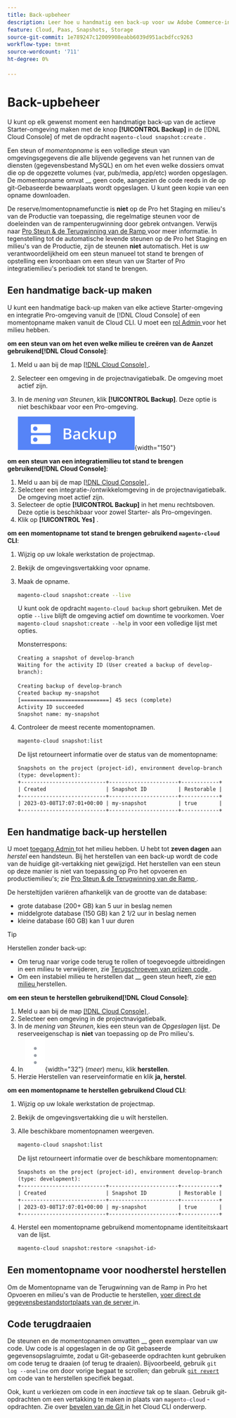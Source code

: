 ```yaml
---
title: Back-upbeheer
description: Leer hoe u handmatig een back-up voor uw Adobe Commerce-infrastructuurproject in de cloud kunt maken en herstellen.
feature: Cloud, Paas, Snapshots, Storage
source-git-commit: 1e789247c12009908eabb6039d951acbdfcc9263
workflow-type: tm+mt
source-wordcount: '711'
ht-degree: 0%

---
```


# Back-upbeheer

U kunt op elk gewenst moment een handmatige back-up van de actieve Starter-omgeving maken met de knop **[!UICONTROL Backup]** in de [!DNL Cloud Console] of met de opdracht `magento-cloud snapshot:create` .

Een steun of _momentopname_ is een volledige steun van omgevingsgegevens die alle blijvende gegevens van het runnen van de diensten (gegevensbestand MySQL) en om het even welke dossiers omvat die op de opgezette volumes (var, pub/media, app/etc) worden opgeslagen. De momentopname omvat __ geen code, aangezien de code reeds in de op git-Gebaseerde bewaarplaats wordt opgeslagen. U kunt geen kopie van een opname downloaden.

De reserve/momentopnamefunctie is **niet** op de Pro het Staging en milieu&#39;s van de Productie van toepassing, die regelmatige steunen voor de doeleinden van de rampenterugwinning door gebrek ontvangen. Verwijs naar [ Pro Steun &amp; de Terugwinning van de Ramp ](../architecture/pro-architecture.md#backup-and-disaster-recovery) voor meer informatie. In tegenstelling tot de automatische levende steunen op de Pro het Staging en milieu&#39;s van de Productie, zijn de steunen **niet** automatisch. Het is _uw_ verantwoordelijkheid om een steun manueel tot stand te brengen of opstelling een kroonbaan om een steun van uw Starter of Pro integratiemilieu&#39;s periodiek tot stand te brengen.

## Een handmatige back-up maken

U kunt een handmatige back-up maken van elke actieve Starter-omgeving en integratie Pro-omgeving vanuit de [!DNL Cloud Console] of een momentopname maken vanuit de Cloud CLI. U moet een [ rol Admin ](../project/user-access.md) voor het milieu hebben.

**om een steun van om het even welke milieu te creëren van de Aanzet gebruikend[!DNL Cloud Console]**:

1. Meld u aan bij de map [[!DNL Cloud Console] ](https://console.adobecommerce.com) .
1. Selecteer een omgeving in de projectnavigatiebalk. De omgeving moet actief zijn.
1. In de _mening van Steunen_, klik **[!UICONTROL Backup]**. Deze optie is niet beschikbaar voor een Pro-omgeving.

   ![ Steun ](../../assets/button-backup.png){width="150"}

**om een steun van een integratiemilieu tot stand te brengen gebruikend[!DNL Cloud Console]**:

1. Meld u aan bij de map [[!DNL Cloud Console] ](https://console.adobecommerce.com) .
1. Selecteer een integratie-/ontwikkelomgeving in de projectnavigatiebalk. De omgeving moet actief zijn.
1. Selecteer de optie **[!UICONTROL Backup]** in het menu rechtsboven. Deze optie is beschikbaar voor zowel Starter- als Pro-omgevingen.
1. Klik op **[!UICONTROL Yes]** .

**om een momentopname tot stand te brengen gebruikend `magento-cloud` CLI**:

1. Wijzig op uw lokale werkstation de projectmap.
1. Bekijk de omgevingsvertakking voor opname.
1. Maak de opname.

   ```bash
   magento-cloud snapshot:create --live
   ```

   U kunt ook de opdracht `magento-cloud backup` short gebruiken. Met de optie `--live` blijft de omgeving actief om downtime te voorkomen. Voer `magento-cloud snapshot:create --help` in voor een volledige lijst met opties.

   Monsterrespons:

   ```
   Creating a snapshot of develop-branch
   Waiting for the activity ID (User created a backup of develop-branch):
   
   Creating backup of develop-branch
   Created backup my-snapshot
   [============================] 45 secs (complete)
   Activity ID succeeded
   Snapshot name: my-snapshot
   ```

1. Controleer de meest recente momentopnamen.

   ```bash
   magento-cloud snapshot:list
   ```

   De lijst retourneert informatie over de status van de momentopname:

   ```
   Snapshots on the project (project-id), environment develop-branch (type: development):
   +---------------------------+----------------------+------------+
   | Created                   | Snapshot ID          | Restorable |
   +---------------------------+----------------------+------------+
   | 2023-03-08T17:07:01+00:00 | my-snapshot          | true       |
   +---------------------------+----------------------+------------+
   ```

## Een handmatige back-up herstellen

U moet [ toegang Admin ](../project/user-access.md) tot het milieu hebben. U hebt tot **zeven dagen** aan _herstel_ een handsteun. Bij het herstellen van een back-up wordt de code van de huidige git-vertakking niet gewijzigd. Het herstellen van een steun op deze manier is niet van toepassing op Pro het opvoeren en productiemilieu&#39;s; zie [ Pro Steun &amp; de Terugwinning van de Ramp ](../architecture/pro-architecture.md#backup-and-disaster-recovery).

De hersteltijden variëren afhankelijk van de grootte van de database:

- grote database (200+ GB) kan 5 uur in beslag nemen
- middelgrote database (150 GB) kan 2 1/2 uur in beslag nemen
- kleine database (60 GB) kan 1 uur duren

>[!TIP]
>
>Herstellen zonder back-up:
>
>- Om terug naar vorige code terug te rollen of toegevoegde uitbreidingen in een milieu te verwijderen, zie [ Terugschroeven van prijzen code ](#roll-back-code).
>- Om een instabiel milieu te herstellen dat __ geen steun heeft, zie [ een milieu ](../development/restore-environment.md) herstellen.

**om een steun te herstellen gebruikend[!DNL Cloud Console]**:

1. Meld u aan bij de map [[!DNL Cloud Console] ](https://console.adobecommerce.com) .
1. Selecteer een omgeving in de projectnavigatiebalk.
1. In de _mening van Steunen_, kies een steun van de _Opgeslagen_ lijst. De reserveeigenschap is **niet** van toepassing op de Pro milieu&#39;s.
1. In ![ Meer ](../../assets/icon-more.png){width="32"} (_meer_) menu, klik **herstellen**.
1. Herzie Herstellen van reserveinformatie en klik **ja, herstel**.

**om een momentopname te herstellen gebruikend Cloud CLI**:

1. Wijzig op uw lokale werkstation de projectmap.
1. Bekijk de omgevingsvertakking die u wilt herstellen.
1. Alle beschikbare momentopnamen weergeven.

   ```bash
   magento-cloud snapshot:list
   ```

   De lijst retourneert informatie over de beschikbare momentopnamen:

   ```
   Snapshots on the project (project-id), environment develop-branch (type: development):
   +---------------------------+----------------------+------------+
   | Created                   | Snapshot ID          | Restorable |
   +---------------------------+----------------------+------------+
   | 2023-03-08T17:07:01+00:00 | my-snapshot          | true       |
   +---------------------------+----------------------+------------+
   ```

1. Herstel een momentopname gebruikend momentopname identiteitskaart van de lijst.

   ```bash
   magento-cloud snapshot:restore <snapshot-id>
   ```

## Een momentopname voor noodherstel herstellen

Om de Momentopname van de Terugwinning van de Ramp in Pro het Opvoeren en milieu&#39;s van de Productie te herstellen, [ voer direct de gegevensbestandstortplaats van de server ](https://experienceleague.adobe.com/en/docs/commerce-knowledge-base/kb/how-to/restore-a-db-snapshot-from-staging-or-production#meth3) in.

## Code terugdraaien

De steunen en de momentopnamen omvatten __ geen exemplaar van uw code. Uw code is al opgeslagen in de op Git gebaseerde gegevensopslagruimte, zodat u Git-gebaseerde opdrachten kunt gebruiken om code terug te draaien (of terug te draaien). Bijvoorbeeld, gebruik `git log --oneline` om door vorige begaat te scrollen; dan gebruik [`git revert` ](https://git-scm.com/docs/git-revert) om code van te herstellen specifiek begaat.

Ook, kunt u verkiezen om code in een _inactieve_ tak op te slaan. Gebruik git-opdrachten om een vertakking te maken in plaats van `magento-cloud` -opdrachten. Zie over [ bevelen van de Git ](../dev-tools/cloud-cli-overview.md#git-commands) in het Cloud CLI onderwerp.
